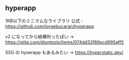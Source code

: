 hyperapp
---

1KB以下のミニマムなライブラリ
公式 : https://github.com/jorgebucaran/hyperapp

v2 になってから結構判ったぽい
→ https://qiita.com/diontools/items/074dd32f86ecd995aff5

SSG の hyoerapp もあるみたい
→ https://hyperstatic.dev/

